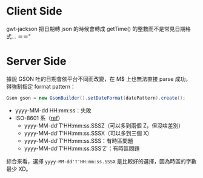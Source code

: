 Client Side
===========

gwt-jackson 把日期轉 json 的時候會轉成 getTime() 的整數而不是常見日期格式... ＝＝"


Server Side
===========

據說 GSON 吐的日期會依平台不同而改變，在 M$ 上也無法直接 parse 成功，
得強制指定 format pattern：

```Java
Gson gson = new GsonBuilder().setDateFormat(datePattern).create();
```

* yyyy-MM-dd HH:mm:ss：失敗
* ISO-8601 系（[ref](https://stackoverflow.com/questions/10286204/the-right-json-date-format)）
	* yyyy-MM-dd'T'HH:mm:ss.SSSZ（可以多到兩個 Z，但沒啥差別）
	* yyyy-MM-dd'T'HH:mm:ss.SSSX（可以多到三個 X）
	* yyyy-MM-dd'T'HH:mm:ss.SSS：有時區問題
	* yyyy-MM-dd'T'HH:mm:ss.SSS'Z'：有時區問題

綜合來看，選擇 `yyyy-MM-dd'T'HH:mm:ss.SSSX` 是比較好的選擇，因為時區的字數最少 XD。

